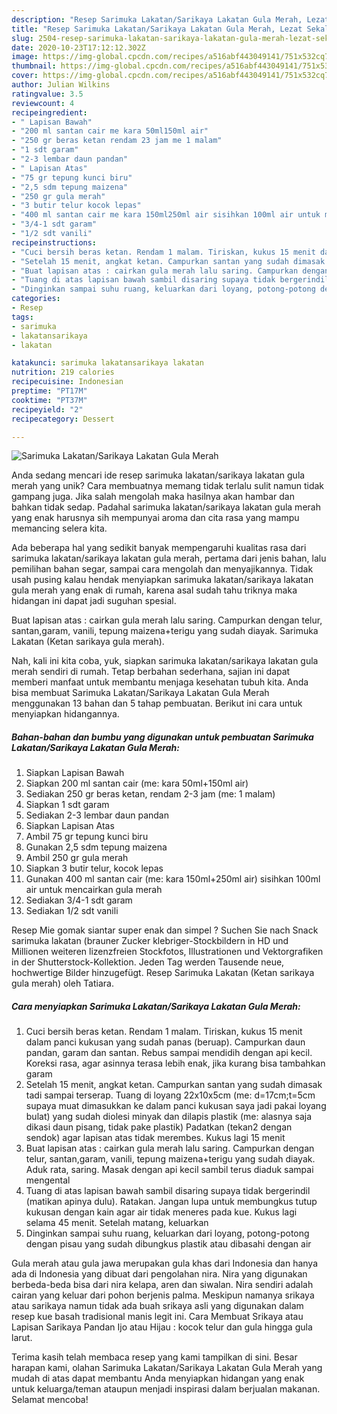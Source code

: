 ```yaml
---
description: "Resep Sarimuka Lakatan/Sarikaya Lakatan Gula Merah, Lezat Sekali"
title: "Resep Sarimuka Lakatan/Sarikaya Lakatan Gula Merah, Lezat Sekali"
slug: 2504-resep-sarimuka-lakatan-sarikaya-lakatan-gula-merah-lezat-sekali
date: 2020-10-23T17:12:12.302Z
image: https://img-global.cpcdn.com/recipes/a516abf443049141/751x532cq70/sarimuka-lakatansarikaya-lakatan-gula-merah-foto-resep-utama.jpg
thumbnail: https://img-global.cpcdn.com/recipes/a516abf443049141/751x532cq70/sarimuka-lakatansarikaya-lakatan-gula-merah-foto-resep-utama.jpg
cover: https://img-global.cpcdn.com/recipes/a516abf443049141/751x532cq70/sarimuka-lakatansarikaya-lakatan-gula-merah-foto-resep-utama.jpg
author: Julian Wilkins
ratingvalue: 3.5
reviewcount: 4
recipeingredient:
- " Lapisan Bawah"
- "200 ml santan cair me kara 50ml150ml air"
- "250 gr beras ketan rendam 23 jam me 1 malam"
- "1 sdt garam"
- "2-3 lembar daun pandan"
- " Lapisan Atas"
- "75 gr tepung kunci biru"
- "2,5 sdm tepung maizena"
- "250 gr gula merah"
- "3 butir telur kocok lepas"
- "400 ml santan cair me kara 150ml250ml air sisihkan 100ml air untuk mencairkan gula merah"
- "3/4-1 sdt garam"
- "1/2 sdt vanili"
recipeinstructions:
- "Cuci bersih beras ketan. Rendam 1 malam. Tiriskan, kukus 15 menit dalam panci kukusan yang sudah panas (beruap). Campurkan daun pandan, garam dan santan. Rebus sampai mendidih dengan api kecil. Koreksi rasa, agar asinnya terasa lebih enak, jika kurang bisa tambahkan garam"
- "Setelah 15 menit, angkat ketan. Campurkan santan yang sudah dimasak tadi sampai terserap. Tuang di loyang 22x10x5cm (me: d=17cm;t=5cm supaya muat dimasukkan ke dalam panci kukusan saya jadi pakai loyang bulat) yang sudah diolesi minyak dan dilapis plastik (me: alasnya saja dikasi daun pisang, tidak pake plastik) Padatkan (tekan2 dengan sendok) agar lapisan atas tidak merembes. Kukus lagi 15 menit"
- "Buat lapisan atas : cairkan gula merah lalu saring. Campurkan dengan telur, santan,garam, vanili, tepung maizena+terigu yang sudah diayak. Aduk rata, saring. Masak dengan api kecil sambil terus diaduk sampai mengental"
- "Tuang di atas lapisan bawah sambil disaring supaya tidak bergerindil (matikan apinya dulu). Ratakan. Jangan lupa untuk membungkus tutup kukusan dengan kain agar air tidak meneres pada kue. Kukus lagi selama 45 menit. Setelah matang, keluarkan"
- "Dinginkan sampai suhu ruang, keluarkan dari loyang, potong-potong dengan pisau yang sudah dibungkus plastik atau dibasahi dengan air"
categories:
- Resep
tags:
- sarimuka
- lakatansarikaya
- lakatan

katakunci: sarimuka lakatansarikaya lakatan 
nutrition: 219 calories
recipecuisine: Indonesian
preptime: "PT17M"
cooktime: "PT37M"
recipeyield: "2"
recipecategory: Dessert

---
```



![Sarimuka Lakatan/Sarikaya Lakatan Gula Merah](https://img-global.cpcdn.com/recipes/a516abf443049141/751x532cq70/sarimuka-lakatansarikaya-lakatan-gula-merah-foto-resep-utama.jpg)

Anda sedang mencari ide resep sarimuka lakatan/sarikaya lakatan gula merah yang unik? Cara membuatnya memang tidak terlalu sulit namun tidak gampang juga. Jika salah mengolah maka hasilnya akan hambar dan bahkan tidak sedap. Padahal sarimuka lakatan/sarikaya lakatan gula merah yang enak harusnya sih mempunyai aroma dan cita rasa yang mampu memancing selera kita.

Ada beberapa hal yang sedikit banyak mempengaruhi kualitas rasa dari sarimuka lakatan/sarikaya lakatan gula merah, pertama dari jenis bahan, lalu pemilihan bahan segar, sampai cara mengolah dan menyajikannya. Tidak usah pusing kalau hendak menyiapkan sarimuka lakatan/sarikaya lakatan gula merah yang enak di rumah, karena asal sudah tahu triknya maka hidangan ini dapat jadi suguhan spesial.

Buat lapisan atas : cairkan gula merah lalu saring. Campurkan dengan telur, santan,garam, vanili, tepung maizena+terigu yang sudah diayak. Sarimuka Lakatan (Ketan sarikaya gula merah).


Nah, kali ini kita coba, yuk, siapkan sarimuka lakatan/sarikaya lakatan gula merah sendiri di rumah. Tetap berbahan sederhana, sajian ini dapat memberi manfaat untuk membantu menjaga kesehatan tubuh kita. Anda bisa membuat Sarimuka Lakatan/Sarikaya Lakatan Gula Merah menggunakan 13 bahan dan 5 tahap pembuatan. Berikut ini cara untuk menyiapkan hidangannya.

<!--inarticleads1-->

##### Bahan-bahan dan bumbu yang digunakan untuk pembuatan Sarimuka Lakatan/Sarikaya Lakatan Gula Merah:

1. Siapkan  Lapisan Bawah
1. Siapkan 200 ml santan cair (me: kara 50ml+150ml air)
1. Sediakan 250 gr beras ketan, rendam 2-3 jam (me: 1 malam)
1. Siapkan 1 sdt garam
1. Sediakan 2-3 lembar daun pandan
1. Siapkan  Lapisan Atas
1. Ambil 75 gr tepung kunci biru
1. Gunakan 2,5 sdm tepung maizena
1. Ambil 250 gr gula merah
1. Siapkan 3 butir telur, kocok lepas
1. Gunakan 400 ml santan cair (me: kara 150ml+250ml air) sisihkan 100ml air untuk mencairkan gula merah
1. Sediakan 3/4-1 sdt garam
1. Sediakan 1/2 sdt vanili


Resep Mie gomak siantar super enak dan simpel ? Suchen Sie nach Snack sarimuka lakatan (brauner Zucker klebriger-Stockbildern in HD und Millionen weiteren lizenzfreien Stockfotos, Illustrationen und Vektorgrafiken in der Shutterstock-Kollektion. Jeden Tag werden Tausende neue, hochwertige Bilder hinzugefügt. Resep Sarimuka Lakatan (Ketan sarikaya gula merah) oleh Tatiara. 

<!--inarticleads2-->

##### Cara menyiapkan Sarimuka Lakatan/Sarikaya Lakatan Gula Merah:

1. Cuci bersih beras ketan. Rendam 1 malam. Tiriskan, kukus 15 menit dalam panci kukusan yang sudah panas (beruap). Campurkan daun pandan, garam dan santan. Rebus sampai mendidih dengan api kecil. Koreksi rasa, agar asinnya terasa lebih enak, jika kurang bisa tambahkan garam
1. Setelah 15 menit, angkat ketan. Campurkan santan yang sudah dimasak tadi sampai terserap. Tuang di loyang 22x10x5cm (me: d=17cm;t=5cm supaya muat dimasukkan ke dalam panci kukusan saya jadi pakai loyang bulat) yang sudah diolesi minyak dan dilapis plastik (me: alasnya saja dikasi daun pisang, tidak pake plastik) Padatkan (tekan2 dengan sendok) agar lapisan atas tidak merembes. Kukus lagi 15 menit
1. Buat lapisan atas : cairkan gula merah lalu saring. Campurkan dengan telur, santan,garam, vanili, tepung maizena+terigu yang sudah diayak. Aduk rata, saring. Masak dengan api kecil sambil terus diaduk sampai mengental
1. Tuang di atas lapisan bawah sambil disaring supaya tidak bergerindil (matikan apinya dulu). Ratakan. Jangan lupa untuk membungkus tutup kukusan dengan kain agar air tidak meneres pada kue. Kukus lagi selama 45 menit. Setelah matang, keluarkan
1. Dinginkan sampai suhu ruang, keluarkan dari loyang, potong-potong dengan pisau yang sudah dibungkus plastik atau dibasahi dengan air


Gula merah atau gula jawa merupakan gula khas dari Indonesia dan hanya ada di Indonesia yang dibuat dari pengolahan nira. Nira yang digunakan berbeda-beda bisa dari nira kelapa, aren dan siwalan. Nira sendiri adalah cairan yang keluar dari pohon berjenis palma. Meskipun namanya srikaya atau sarikaya namun tidak ada buah srikaya asli yang digunakan dalam resep kue basah tradisional manis legit ini. Cara Membuat Srikaya atau Lapisan Sarikaya Pandan Ijo atau Hijau : kocok telur dan gula hingga gula larut. 

Terima kasih telah membaca resep yang kami tampilkan di sini. Besar harapan kami, olahan Sarimuka Lakatan/Sarikaya Lakatan Gula Merah yang mudah di atas dapat membantu Anda menyiapkan hidangan yang enak untuk keluarga/teman ataupun menjadi inspirasi dalam berjualan makanan. Selamat mencoba!
